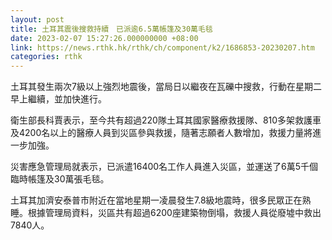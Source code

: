 ```yaml
---
layout: post
title: 土耳其震後搜救持續　已派逾6.5萬帳篷及30萬毛毯
date: 2023-02-07 15:27:26.000000000 +08:00
link: https://news.rthk.hk/rthk/ch/component/k2/1686853-20230207.htm
categories: rthk
---
```


土耳其發生兩次7級以上強烈地震後，當局日以繼夜在瓦礫中搜救，行動在星期二早上繼續，並加快進行。

衛生部長科賈表示，至今共有超過220隊土耳其國家醫療救援隊、810多架救護車及4200名以上的醫療人員到災區參與救援，隨著志願者人數增加，救援力量將進一步加強。

災害應急管理局就表示，已派遣16400名工作人員進入災區，並運送了6萬5千個臨時帳篷及30萬張毛毯。

土耳其加濟安泰普市附近在當地星期一凌晨發生7.8級地震時，很多民眾正在熟睡。根據管理局資料，災區共有超過6200座建築物倒塌，救援人員從廢墟中救出7840人。
